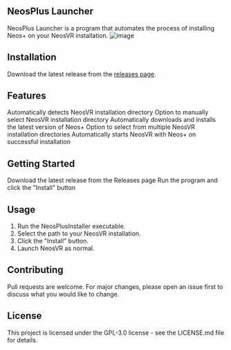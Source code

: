 ## NeosPlus Launcher

NeosPlus Launcher is a program that automates the process of installing Neos+ on your NeosVR installation.
![image](https://github.com/Xlinka/NeosPlusLauncher/assets/22996716/6eaa4d7e-0fcd-419d-9f97-4aa9c894c6a2)


## Installation

Download the latest release from the [releases page](https://github.com/Xlinka/NeosPlus/releases/latest). 

## Features
Automatically detects NeosVR installation directory
Option to manually select NeosVR installation directory
Automatically downloads and installs the latest version of Neos+
Option to select from multiple NeosVR installation directories
Automatically starts NeosVR with Neos+ on successful installation

## Getting Started

Download the latest release from the Releases page
Run the program and click the "Install" button

## Usage

1. Run the NeosPlusInstaller executable.
2. Select the path to your NeosVR installation.
3. Click the "Install" button.
4. Launch NeosVR as normal.

## Contributing

Pull requests are welcome. For major changes, please open an issue first to discuss what you would like to change.

## License

This project is licensed under the  GPL-3.0 license - see the LICENSE.md file for details.
